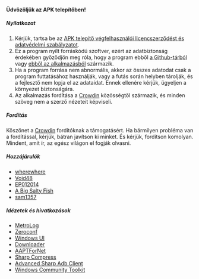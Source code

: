 #### Üdvözöljük az APK telepítőben!

##### Nyilatkozat
1. Kérjük, tartsa be az [APK telepítő végfelhasználói licencszerződést és adatvédelmi szabályzatot](https://github.com/Paving-Base/APK-Installer-UWP/blob/main/Privacy.md).
2. Ez a program nyílt forráskódú szoftver, ezért az adatbiztonság érdekében győződjön meg róla, hogy a program ebből [a Github-tárból](https://github.com/Paving-Base/APK-Installer-UWP) vagy [ebből az alkalmazásból](https://www.microsoft.com/store/apps/9NSHFKJ1D4BF) származik.
3. Ha a program forrása nem abnormális, akkor az összes adatodat csak a program futtatásához használják, vagy a futás során helyben tárolják, és a fejlesztő nem lopja el az adataidat. Ennek ellenére kérjük, ügyeljen a környezet biztonságára.
4. Az alkalmazás fordítása a [Crowdin](https://crowdin.com/project/APKInstaller "Crowdin") közösségtől származik, és minden szöveg nem a szerző nézeteit képviseli.

##### Fordítás
Köszönet a [Crowdin](https://crowdin.com/project/APKInstaller "Crowdin") fordítóknak a támogatásért. Ha bármilyen probléma van a fordítással, kérjük, bátran javítson ki minket. És kérjük, fordítson komolyan. Mindent, amit ír, az egész világon el fogják olvasni.

##### Hozzájárulók
- [wherewhere](https://github.com/wherewhere)
- [Void48](https://github.com/Void48)
- [EP012014](https://github.com/EP012014)
- [A Big Salty Fish](https://github.com/bigsaltyfishes)
- [sam1357](https://github.com/sam1357)

##### Idézetek és hivatkozások
- [MetroLog](https://github.com/novotnyllc/MetroLog "MetroLog")
- [Zeroconf](https://github.com/novotnyllc/Zeroconf "Zeroconf")
- [Windows UI](https://github.com/microsoft/microsoft-ui-xaml "Windows UI")
- [Downloader](https://github.com/bezzad/Downloader "Downloader")
- [AAPTForNet](https://github.com/canheo136/QuickLook.Plugin.ApkViewer "AAPTForNet")
- [Sharp Compress](https://github.com/adamhathcock/sharpcompress "Sharp Compress")
- [Advanced Sharp Adb Client](https://github.com/yungd1plomat/AdvancedSharpAdbClient "Advanced Sharp Adb Client")
- [Windows Community Toolkit](https://github.com/CommunityToolkit/WindowsCommunityToolkit "Windows Community Toolkit")